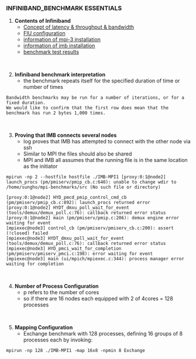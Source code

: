 ### INFINIBAND_BENCHMARK ESSENTIALS

1. **Contents of Infiniband**
    - [Concept of latency & throughput & bandwidth](/INFINIBAND/Concept_of_Latency.md)
    - [FIU configuration](/INFINIBAND/FIU-Configuration.md)
    - [information of mpi-3 installation](/INFINIBAND/mpi-3_install.md)
    - [information of imb installation](/INFINIBAND/imb_install.md)
    - [benchmark test results](/INFINIBAND/BENCHMARK_RESULTS)

<br>

2. **Infiniband benchmark interpretation**
    - the benchmark repeats itself for the specified duration of time or number of times
```
Bandwidth benchmarks may be run for a number of iterations, or for a fixed duration.
We would like to confirm that the first row does mean that the benchmark has run 2 bytes 1,000 times.
```  

<br>

3. **Proving that IMB connects several nodes**
    - log proves that IMB has attempted to connect with the other node via ssh
    - Similar to MPI the files should also be shared
    - MPI and IMB all assumes that the running file is in the same location as the initiator
```
mpirun -np 2 --hostfile hostfile ./IMB-MPI1 [proxy:0:1@node2] launch_procs (pm/pmiserv/pmip_cb.c:640): unable to change wdir to /home/sungho/mpi-benchmarks/src (No such file or directory)

[proxy:0:1@node2] HYD_pmcd_pmip_control_cmd_cb (pm/pmiserv/pmip_cb.c:892): launch_procs returned error                          
[proxy:0:1@node2] HYDT_dmxu_poll_wait_for_event (tools/demux/demux_poll.c:76): callback returned error status                   
[proxy:0:1@node2] main (pm/pmiserv/pmip.c:206): demux engine error waiting for event            
[mpiexec@node3] control_cb (pm/pmiserv/pmiserv_cb.c:200): assert (!closed) failed               
[mpiexec@node3] HYDT_dmxu_poll_wait_for_event (tools/demux/demux_poll.c:76): callback returned error status                     
[mpiexec@node3] HYD_pmci_wait_for_completion (pm/pmiserv/pmiserv_pmci.c:198): error waiting for event                           
[mpiexec@node3] main (ui/mpich/mpiexec.c:344): process manager error waiting for completion
```

<br>

4. **Number of Process Configuration**  
    - p refers to the number of cores
    - so if there are 16 nodes each equipped with 2 of 4cores  = 128 processes

<br>

5. **Mapping Configuration**
    -  Exchange benchmark with 128 processes, defining 16 groups of 8 processes each by invoking:
```
mpirun -np 128 ./IMB-MPI1 -map 16x8 -npmin 8 Exchange
```
